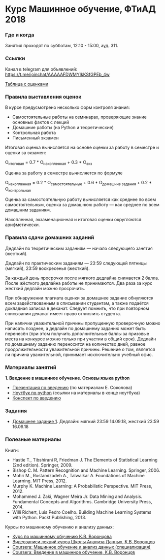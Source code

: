 # Курс Машинное обучение, ФТиАД 2018

### Где и когда
Занятия проходят по субботам, 12:10 - 15:00, ауд. 311.

### Ссылки
Канал в telegram для объявлений: https://t.me/joinchat/AAAAAFDWMYIkKSfGPEb_4w

[Таблица с оценками](https://docs.google.com/spreadsheets/d/1u832G7b9aRyayoncaKXr7XPD6WisDr85AYRBKSVCMq0/edit?usp=sharing)

### Правила выставления оценок
В курсе предусмотрено несколько форм контроля знания:
* Самостоятельные работы на семинарах, проверяющие знание основных фактов с лекций
* Домашние работы (на Python и теоретические)
* Контрольная работа
* Письменный экзамен

Итоговая оценка вычисляется на основе оценки за работу в семестре и оценки за экзамен:

O<sub>итоговая</sub> = 0.7 * O<sub>накопленная</sub> + 0.3 * О<sub>экз</sub>

Оценка за работу в семестре вычисляется по формуле

O<sub>накопленная</sub> = 0.2 * O<sub>самостоятельные</sub> + 0.6 * О<sub>домашние задания</sub> + 0.2 * О<sub>контрольная</sub>

Оценка за самостоятельную работу вычисляется как среднее по всем самостоятельным, оценка за домашнюю работу — как среднее по всем домашним заданиям.

Накопленная, экзаменационная и итоговая оценки округляются арифметически.

### Правила сдачи домашних заданий

Дедлайн по теоретическим заданиям — начало следующего занятия (жесткий).

Дедлайн по практическим заданиям — 23:59 следующей пятницы (мягкий), 23:59 воскресенья (жесткий). 

За каждый день просрочки после мягкого дедлайна снимается 2 балла. После жёсткого дедлайна работы не принимаются. Два раза за курс жесткий дедлайн можно просрочить.

При обнаружении плагиата оценки за домашнее задание обнуляются всем задействованным в списывании студентам, а также подаётся докладная записка в деканат. Следует помнить, что при повторном списывании деканат имеет право отчислить студента.

При наличии уважительной причины пропущенную проверочную можно написать позднее, а дедлайн по домашнему заданию может быть перенесён (при этом получить дополнительные баллы за призовые места на конкурсе можно только при участии в общий срок). Дедлайн по домашнему заданию переносится на количество дней, равное продолжительности уважительной причины. Решение о том, является ли причина уважительной, принимает исключительно учебный офис.

### Материалы занятий
__1. Введение в машинное обучение. Основы языка python__
* [Презентация по введению](https://github.com/ftad/ML2018/blob/master/materials/lesson1/lecture_intro.pdf) (по материалам Е. Соколова)
* [Ноутбук по python](https://github.com/ftad/ML2018/blob/master/materials/lesson1/Seminar_python.ipynb) (ссылки на материалы в конце ноутбука)
* [Конспект по введению](https://github.com/esokolov/ml-course-hse/blob/master/2018-fall/lecture-notes/lecture01-intro.pdf)

### Задания
* [Домашнее задание 1](https://github.com/ftad/ML2018/blob/master/materials/lesson1/homework1.ipynb). Дедлайн: мягкий 23:59 14.09.18, жесткий 23:59 16.09.18

### Полезные материалы
Книги:
* Hastie T., Tibshirani R, Friedman J. The Elements of Statistical Learning (2nd edition). Springer, 2009.
* Bishop C. M. Pattern Recognition and Machine Learning. Springer, 2006.
* Mohri M., Rostamizadeh A., Talwalkar A. Foundations of Machine Learning. MIT Press, 2012.
* Murphy K. Machine Learning: A Probabilistic Perspective. MIT Press, 2012.
* Mohammed J. Zaki, Wagner Meira Jr. Data Mining and Analysis. Fundamental Concepts and Algorithms. Cambridge University Press, 2014.
* Willi Richert, Luis Pedro Coelho. Building Machine Learning Systems with Python. Packt Publishing, 2013.

Курсы по машинному обучению и анализу данных:
* [Курс по машинному обучению К.В. Воронцова](http://www.machinelearning.ru/wiki/index.php?title=Машинное_обучение_%28курс_лекций%2C_К.В.Воронцов%29)
* [Видеозаписи лекций курса Школы Анализа Данных, К.В. Воронцов](https://yandexdataschool.ru/edu-process/courses/machine-learning)
* [Coursera: Машинное обучение и анализ данных (специализация)](https://www.coursera.org/specializations/machine-learning-data-analysis)
* [Coursera: Введение в машинное обучение, К.В. Воронцов](https://www.coursera.org/learn/introduction-machine-learning)
